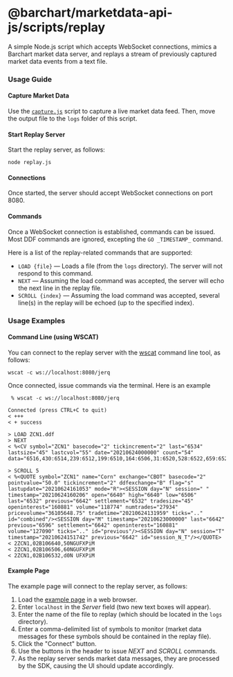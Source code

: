 # @barchart/marketdata-api-js/scripts/replay

A simple Node.js script which accepts WebSocket connections, mimics a Barchart market data server, and replays a stream of previously captured market data events from a text file.

### Usage Guide

#### Capture Market Data

Use the [`capture.js`](./../capture/README.md) script to capture a live market data feed. Then, move the output file to the `logs` folder of this script.

#### Start Replay Server

Start the replay server, as follows:

```shell
node replay.js
```

#### Connections

Once started, the server should accept WebSocket connections on port 8080.

#### Commands

Once a WebSocket connection is established, commands can be issued. Most DDF commands are ignored, excepting the `GO _TIMESTAMP_` command.

Here is a list of the replay-related commands that are supported:

* `LOAD {file}` — Loads a file (from the `logs` directory). The server will not respond to this command.
* `NEXT` — Assuming the load command was accepted, the server will echo the next line in the replay file.
* `SCROLL {index}` — Assuming the load command was accepted, several line(s) in the replay will be echoed (up to the specified index).

### Usage Examples

#### Command Line (using WSCAT)

You can connect to the replay server with the [wscat](https://github.com/websockets/wscat#readme) command line tool, as follows:

```shell
wscat -c ws://localhost:8080/jerq
```

Once connected, issue commands via the terminal. Here is an example

```text
 % wscat -c ws://localhost:8080/jerq
 
Connected (press CTRL+C to quit)
< +++
< + success

> LOAD ZCN1.ddf
> NEXT
< %<CV symbol="ZCN1" basecode="2" tickincrement="2" last="6534" lastsize="45" lastcvol="55" date="20210624000000" count="54" data="6516,430:6514,239:6512,199:6510,164:6506,31:6520,528:6522,659:6524,767:6526,724:6530,1425:6532,1503:6534,2152:6536,2171:6556,2471:6554,2776:6552,3304:6550,3901:6546,2425:6544,2242:6542,1875:6540,2101:6560,2574:6562,1904:6564,2198:6566,2041:6570,2725:6572,2198:6574,1349:6576,1177:6584,1212:6586,1205:6590,1358:6592,805:6594,539:6596,443:6582,750:6580,1400:6622,303:6620,165:6616,256:6614,251:6612,398:6610,317:6636,1:6634,18:6632,40:6630,79:6626,118:6624,87:6600,532:6602,437:6604,525:6606,257:6640,110"/>

> SCROLL 5
< %<QUOTE symbol="ZCN1" name="Corn" exchange="CBOT" basecode="2" pointvalue="50.0" tickincrement="2" ddfexchange="B" flag="s" lastupdate="20210624161053" mode="R"><SESSION day="N" session=" " timestamp="20210624160206" open="6640" high="6640" low="6506" last="6532" previous="6642" settlement="6532" tradesize="45" openinterest="160881" volume="118774" numtrades="27934" pricevolume="36105648.75" tradetime="20210624131959" ticks=".." id="combined"/><SESSION day="M" timestamp="20210623000000" last="6642" previous="6596" settlement="6642" openinterest="160881" volume="127090" ticks=".." id="previous"/><SESSION day="N" session="T" timestamp="20210624151742" previous="6642" id="session_N_T"/></QUOTE>
< 2ZCN1,02B106640,50NGUFXPiM
< 2ZCN1,02B106506,60NGUFXPiM
< 2ZCN1,02B106532,d0N UFXPiM
```

#### Example Page

The example page will connect to the replay server, as follows:

1. Load the [example page](./../example/browser/README.html) in a web browser.
2. Enter `localhost` in the _Server_ field (two new text boxes will appear).
3. Enter the name of the file to replay (which should be located in the `logs` directory).
4. Enter a comma-delimited list of symbols to monitor (market data messages for these symbols should be contained in the replay file).
5. Click the "Connect" button.
6. Use the buttons in the header to issue _NEXT_ and _SCROLL_ commands.
7. As the replay server sends market data messages, they are processed by the SDK, causing the UI should update accordingly.
